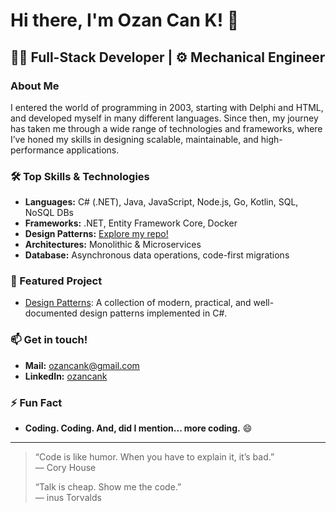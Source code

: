 # Hi there, I'm Ozan Can K! 👋

## 👨‍💻 Full-Stack Developer | ⚙️ Mechanical Engineer

### About Me
I entered the world of programming in 2003, starting with Delphi and HTML, and developed myself in many different languages.
Since then, my journey has taken me through a wide range of technologies and frameworks, where I’ve honed my skills in designing scalable, maintainable, and high-performance applications.

### 🛠️ Top Skills & Technologies
- **Languages:** C# (.NET), Java, JavaScript, Node.js, Go, Kotlin, SQL, NoSQL DBs
- **Frameworks:** .NET, Entity Framework Core, Docker
- **Design Patterns:** [Explore my repo!](https://github.com/ozancank/DesignPatterns)
- **Architectures:** Monolithic & Microservices
- **Database:** Asynchronous data operations, code-first migrations

### 🚀 Featured Project
- [Design Patterns](https://github.com/ozancank/DesignPatterns): A collection of modern, practical, and well-documented design patterns implemented in C#.

### 📫 Get in touch!
- **Mail:** ozancank@gmail.com
- **LinkedIn:** [ozancank](https://www.linkedin.com/in/ozancank/)

### ⚡ Fun Fact
- **Coding. Coding. And, did I mention... more coding.** 😄

---

> “Code is like humor. When you have to explain it, it’s bad.”  
> — Cory House
>
> “Talk is cheap. Show me the code.”  
> — inus Torvalds
